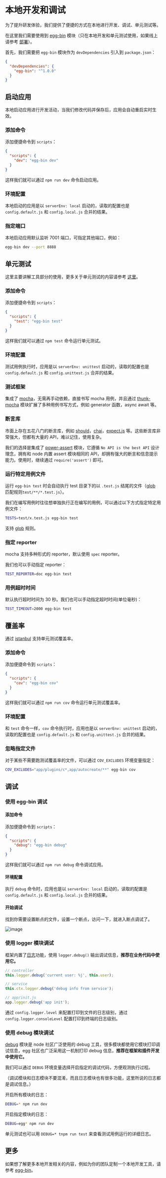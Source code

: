 # 本地开发和调试

为了提升研发体验，我们提供了便捷的方式在本地进行开发、调试、单元测试等。

在这里我们需要使用到 [egg-bin](https://github.com/eggjs/egg-bin) 模块（只在本地开发和单元测试使用，如果线上请参考 [部署](../advanced/deployment.md)）。

首先，我们需要把 `egg-bin` 模块作为 `devDependencies` 引入到 `package.json`：

```json
{
  "devDependencies": {
    "egg-bin": "^1.0.0"
  }
}
```

## 启动应用

本地启动应用进行开发活动，当我们修改代码并保存后，应用会自动重启实时生效。

### 添加命令

添加便捷命令到 `scripts`：

```json
{
  "scripts": {
    "dev": "egg-bin dev"
  }
}
```

这样我们就可以通过 `npm run dev` 命令启动应用。

### 环境配置

本地启动的应用是以 `serverEnv: local` 启动的，读取的配置也是 `config.default.js` 和 `config.local.js` 合并的结果。

### 指定端口

本地启动应用默认监听 7001 端口，可指定其他端口，例如：

```bash
egg-bin dev --port 8888
```

## 单元测试

这里主要讲解工具部分的使用，更多关于单元测试的内容请参考 [这里](./unittest.md)。

### 添加命令

添加便捷命令到 `scripts`：

```json
{
  "scripts": {
    "test": "egg-bin test"
  }
}
```

这样我们就可以通过 `npm test` 命令运行单元测试。


### 环境配置

测试用例执行时，应用是以 `serverEnv: unittest` 启动的，读取的配置也是 `config.default.js` 和 `config.unittest.js` 合并的结果。

### 测试框架

集成了 [mocha](https://mochajs.org/)，无需再手动依赖，直接书写 mocha 用例，并且通过 [thunk-mocha](https://npmjs.com/thunk-mocha) 模块扩展了多种用例书写方式，例如 generator 函数，async await 等。

### 断言库

市面上存在五花八门的断言库，例如 [should](http://web.npm.alibaba-inc.com/package/should)，[chai](http://chaijs.com/)，[expect.js](http://web.npm.alibaba-inc.com/package/expect.js) 等。这些断言库非常强大，但都有大量的 API，难以记住，使用复杂。

我们的选择是集成了 [power-assert](https://github.com/power-assert-js/power-assert) 模块，它遵循 `No API is the best API` 设计理念，拥有和 node 内置 assert 模块相同的 API，却拥有强大的断言和信息提示能力。使用时，继续通过 `require('assert')` 即可。

### 运行特定用例文件

运行 `egg-bin test` 时会自动执行 test 目录下的以 `.test.js` 结尾的文件（[glob](http://web.npm.alibaba-inc.com/package/glob) 匹配规则`test/**/*.test.js`）。

我们在编写用例时往往想单独执行正在编写的用例，可以通过以下方式指定特定用例文件：

```bash
TESTS=test/x.test.js egg-bin test
```

支持 [glob](http://web.npm.alibaba-inc.com/package/glob) 规则。

### 指定 reporter

mocha 支持多种形式的 reporter，默认使用 `spec` reporter。

我们也可以手动指定 reporter：

```bash
TEST_REPORTER=doc egg-bin test
```

### 用例超时时间

默认执行超时时间为 30 秒。我们也可以手动指定超时时间(单位毫秒)：

```bash
TEST_TIMEOUT=2000 egg-bin test
```

## 覆盖率

通过 [istanbul](https://github.com/gotwarlost/istanbul) 支持单元测试覆盖率。

### 添加命令

添加便捷命令到 `scripts`：

```json
{
  "scripts": {
    "cov": "egg-bin cov"
  }
}
```

这样我们就可以通过 `npm run cov` 命令运行单元测试覆盖率。


### 环境配置

和 `test` 命令一样，`cov` 命令执行时，应用也是以 `serverEnv: unittest` 启动的，读取的配置也是 `config.default.js` 和 `config.unittest.js` 合并的结果。

### 忽略指定文件

对于某些不需要跑测试覆盖率的文件，可以通过 `COV_EXCLUDES` 环境变量指定：

```bash
COV_EXCLUDES="app/plugins/c*,app/autocreate/**" egg-bin cov
```

## 调试

### 使用 egg-bin 调试

#### 添加命令

添加便捷命令到 `scripts`：

```json
{
  "scripts": {
    "debug": "egg-bin debug"
  }
}
```

这样我们就可以通过 `npm run debug` 命令调试应用。

#### 环境配置

执行 `debug` 命令时，应用也是以 `serverEnv: local` 启动的，读取的配置是 `config.default.js` 和 `config.local.js` 合并的结果。

#### 开始调试

找到你需要设置断点的文件，设置一个断点，访问一下，就进入断点调试了。

![image](https://cloud.githubusercontent.com/assets/456108/21771461/66bb5232-d6c2-11e6-8d2c-9076a5e414b0.png)

### 使用 logger 模块调试

框架内置了[日志](./logger.md)功能，使用 `logger.debug()` 输出调试信息，__推荐在业务代码中使用它。__

```js
// controller
this.logger.debug('current user: %j', this.user);

// service
this.ctx.logger.debug('debug info from service');

// app/init.js
app.logger.debug('app init');
```

通过 `config.logger.level` 来配置打印到文件的日志级别，通过 `config.logger.consoleLevel` 配置打印到终端的日志级别。

### 使用 debug 模块调试

[debug](https://www.npmjs.com/package/npm) 模块是 node 社区广泛使用的 debug 工具，很多模块都使用它模块打印调试信息，egg 社区也广泛采用这一机制打印 debug 信息，__推荐在框架和插件开发中使用它。__

我们可以通过 `DEBUG` 环境变量选择开启指定的调试代码，方便观测执行过程。

（调试模块和日志模块不要混淆，而且日志模块也有很多功能，这里所说的日志都是调试信息。）

开启所有模块的日志：

```bash
DEBUG=* npm run dev
```

开启指定模块的日志：

```bash
DEBUG=egg* npm run dev
```

单元测试也可以用 `DEBUG=* tnpm run test` 来查看测试用例运行的详细日志。

## 更多

如果想了解更多本地开发相关的内容，例如为你的团队定制一个本地开发工具，请参考 [egg-bin](https://github.com/eggjs/egg-bin)。
